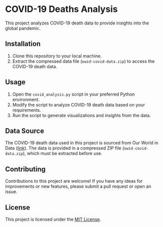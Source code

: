 # COVID-19 Deaths Analysis

This project analyzes COVID-19 death data to provide insights into the global pandemic.

## Installation

1. Clone this repository to your local machine.
2. Extract the compressed data file (`owid-covid-data.zip`) to access the COVID-19 death data.

## Usage

1. Open the `covid_analysis.py` script in your preferred Python environment.
2. Modify the script to analyze COVID-19 death data based on your requirements.
3. Run the script to generate visualizations and insights from the data.

## Data Source

The COVID-19 death data used in this project is sourced from Our World in Data ([link](https://ourworldindata.org/covid-deaths)). The data is provided in a compressed ZIP file (`owid-covid-data.zip`), which must be extracted before use.

## Contributing

Contributions to this project are welcome! If you have any ideas for improvements or new features, please submit a pull request or open an issue.

## License

This project is licensed under the [MIT License](LICENSE).

